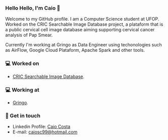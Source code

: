 ### Hello Hello, I'm Caio 👋

Welcome to my GitHub profile. I am a Computer Science student at UFOP. Worked on the CRIC Searchable Image Database project, 
a plataform that is a public cervical cell image database aiming supporting cervical cancer analysis of Pap Smear.

Currently I'm working at Gringo as Data Engineer using techonologies such as AirFlow, Google Cloud Plataform, Apache Spark and other tools.

### 💻 Worked on
- <a href="https://playground.database.cric.com.br/">CRIC Searchable Image Database</a>.

### 💻 Working at
- <a href="https://gringo.com.vc/">Gringo</a>.

### 💬 Get in touch
- Linkedin Profile: <a href="https://www.linkedin.com/in/caio-costa-84134a160/">Caio Costa</a>
- E-mail: <a href="mailto:caiosc99@hotmail.com">caiosc99@hotmail.com</a>
